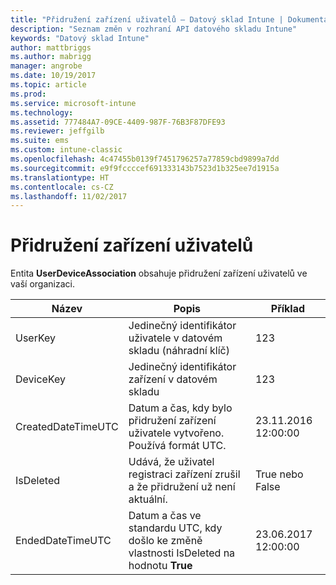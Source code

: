 ```yaml
---
title: "Přidružení zařízení uživatelů – Datový sklad Intune | Dokumentace Microsoftu"
description: "Seznam změn v rozhraní API datového skladu Intune"
keywords: "Datový sklad Intune"
author: mattbriggs
ms.author: mabrigg
manager: angrobe
ms.date: 10/19/2017
ms.topic: article
ms.prod: 
ms.service: microsoft-intune
ms.technology: 
ms.assetid: 777484A7-09CE-4409-987F-76B3F87DFE93
ms.reviewer: jeffgilb
ms.suite: ems
ms.custom: intune-classic
ms.openlocfilehash: 4c47455b0139f7451796257a77859cbd9899a7dd
ms.sourcegitcommit: e9f9fccccef691333143b7523d1b325ee7d1915a
ms.translationtype: HT
ms.contentlocale: cs-CZ
ms.lasthandoff: 11/02/2017
---
```

# <a name="user-device-association"></a>Přidružení zařízení uživatelů

Entita **UserDeviceAssociation** obsahuje přidružení zařízení uživatelů ve vaší organizaci.

| Název               | Popis                                                                                      | Příklad                |
|--------------------|--------------------------------------------------------------------------------------------------|------------------------|
| UserKey            | Jedinečný identifikátor uživatele v datovém skladu (náhradní klíč)                              | 123                    |
| DeviceKey          | Jedinečný identifikátor zařízení v datovém skladu                                            | 123                    |
| CreatedDateTimeUTC | Datum a čas, kdy bylo přidružení zařízení uživatele vytvořeno. Používá formát UTC.                                | 23.11.2016 12:00:00 |
| IsDeleted          | Udává, že uživatel registraci zařízení zrušil a že přidružení už není aktuální. | True nebo False             |
| EndedDateTimeUTC   | Datum a čas ve standardu UTC, kdy došlo ke změně vlastnosti IsDeleted na hodnotu **True**                                              | 23.06.2017 12:00:00 |
